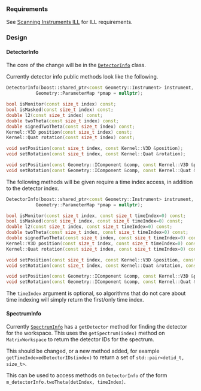 ### Requirements

See [Scanning Instruments ILL](ScanningInstruments_ILL.md) for ILL requirements.

### Design

#### DetectorInfo

The core of the change will be in the [`DetectorInfo`](https://github.com/mantidproject/mantid/blob/master/Framework/API/inc/MantidAPI/DetectorInfo.h) class.

Currently detector info public methods look like the following.

```cpp
DetectorInfo(boost::shared_ptr<const Geometry::Instrument> instrument,
           Geometry::ParameterMap *pmap = nullptr);

bool isMonitor(const size_t index) const;
bool isMasked(const size_t index) const;
double l2(const size_t index) const;
double twoTheta(const size_t index) const;
double signedTwoTheta(const size_t index) const;
Kernel::V3D position(const size_t index) const;
Kernel::Quat rotation(const size_t index) const;

void setPosition(const size_t index, const Kernel::V3D &position);
void setRotation(const size_t index, const Kernel::Quat &rotation);

void setPosition(const Geometry::IComponent &comp, const Kernel::V3D &pos);
void setRotation(const Geometry::IComponent &comp, const Kernel::Quat &rot);
```

The following methods will be given require a time index access, in addition to the detector index.

```cpp
DetectorInfo(boost::shared_ptr<const Geometry::Instrument> instrument,
           Geometry::ParameterMap *pmap = nullptr);

bool isMonitor(const size_t index, const size_t timeIndex=0) const;
bool isMasked(const size_t index, const size_t timeIndex=0) const;
double l2(const size_t index, const size_t timeIndex=0) const;
double twoTheta(const size_t index, const size_t timeIndex=0) const;
double signedTwoTheta(const size_t index, const size_t timeIndex=0) const;
Kernel::V3D position(const size_t index, const size_t timeIndex=0) const;
Kernel::Quat rotation(const size_t index, const size_t timeIndex=0) const;

void setPosition(const size_t index, const Kernel::V3D &position, const size_t timeIndex=0);
void setRotation(const size_t index, const Kernel::Quat &rotation, const size_t timeIndex=0);

void setPosition(const Geometry::IComponent &comp, const Kernel::V3D &pos, const size_t timeIndex=0);
void setRotation(const Geometry::IComponent &comp, const Kernel::Quat &rot, const size_t timeIndex=0);
```

The `timeIndex` argument is optional, so algorithms that do not care about time indexing will simply return the first/only time index.

#### SpectrumInfo

Currently [`SpectrumInfo`](https://github.com/mantidproject/mantid/blob/master/Framework/API/inc/MantidAPI/DetectorInfo.h) has a `getDetector` method for finding the detector for the workspace. This uses the `getSpectrum(index)` method on `MatrixWorkspace` to return the detector IDs for the spectrum.

This should be changed, or a new method added, for example `getTimeIndexedDetectorIDs(index)` to return a set of `std::pair<detid_t, size_t>`.

This can be used to access methods on `DetectorInfo` of the form `m_detectorInfo.twoTheta(detIndex, timeIndex)`.


